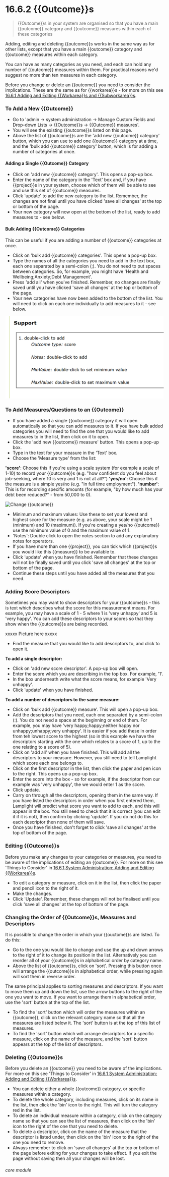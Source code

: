 # 16.6.2  <i class="fa fa-cogs"></i> {{Outcome}}s

> {{Outcome}}s in your system are organised so that you have a main {{outcome}} category and {{outcome}} measures within each of these categories


Adding, editing and deleting {{outcome}}s works in the same way as for other lists, except that you have a main {{outcome}} category and {{outcome}} measures within each category. 

You can have as many categories as you need, and each can hold any number of {{outcome}} measures within them. For practical reasons we'd suggest no more than ten measures in each category. 

Before you change or delete an {{outcome}} you need to consider the implications. These are the same as for {{workarea}}s - for more on this see [16.6.1 Adding and Editing {{Workarea}}s and {{Subworkarea}}s](/help/index/16.6.1).

### To Add a New {{Outcome}}

- Go to 'admin -> system administration -> Manage Custom Fields and Drop-down Lists -> {{Outcome}}s -> {{Outcome}} measures'.
- You will see the existing {{outcome}}s listed on this page. 
- Above the list of {{outcome}}s are the 'add new {{outcome}} category' button, which you can use to add one {{outcome}} category at a time, and the 'bulk add {{outcome}} category' button, which is for adding a number of categories at once.

#### Adding a Single {{Outcome}} Category

- Click on 'add new {{outcome}} category'. This opens a pop-up box.
- Enter the name of the category in the 'Text' box and, if you have {{project}}s in your system, choose which of them will be able to see and use this set of {{outcome}} measures.
- Click 'update' to add the new category to the list. Remember, the changes are not final until you have clicked 'save all changes' at the top or bottom of the page.
- Your new category will now open at the bottom of the list, ready to add measures to - see below.

#### Bulk Adding {{Outcome}} Categories
This can be useful if you are adding a number of {{outcome}} categories at once.
- Click on 'bulk add {{outcome}} categories'. This opens a pop-up box.
- Type the names of all the categories you need to add in the text box, each one separated by a semi-colon (;). You do not need to put spaces between categories. So, for example, you might have 'Health and Wellbeing;Anxiety;Debt Management'. 
- Press 'add all' when you've finished. Remember, no changes are finally saved until you have clicked 'save all changes' at the top or bottom of the page.
- Your new categories have now been added to the bottom of the list. You will need to click on each one individually to add measures to it - see below.

![New {{Outcome}} Category](16.6.2a.png)

### To Add Measures/Questions to an {{Outcome}}

- If you have added a single {{outcome}} category it will open automatically so that you can add measures to it. If you have bulk added categories you will need to find the one that you would like to add measures to in the list, then click on it to open. 
- Click the 'add new {{outcome}} measure' button. This opens a pop-up box.
- Type in the text for your measure in the 'Text' box.  
- Choose the 'Measure type' from the list:

**'score'**: Choose this if you're using a scale system (for example a scale of 1-10) to record your {{outcome}}s (e.g. "how confident do you feel about job-seeking, where 10 is very and 1 is not at all?")
**'yes/no'**: Choose this if the measure is a simple yes/no (e.g. "in full time employment").
**'number'**: This is for recording specific amounts (for example, "by how much has your debt been reduced?" - from 50,000 to 0). 

![Change {{outcome}}](186b.png)

- Minimum and maximum values: Use these to set your lowest and highest score for the measure (e.g. as above, your scale might be 1 (minimum) and 10 (maximum)). If you're creating a yes/no {{outcome}} use the minimum value of 0 and the maximum value of 1.
- 'Notes': Double click to open the notes section to add any explanatory notes for operators.
- If you have more than one {{project}}, you can tick which {{project}}s you would like this {{measure}} to be available to.
- Click 'update' when you have finished. Remember that these changes will not be finally saved until you click 'save all changes' at the top or bottom of the page.
- Continue these steps until you have added all the measures that you need.

### Adding Score Descriptors

Sometimes you may want to show descriptors for your {{outcome}}s - this is text which describes what the score for this measurement means. For example, you may have a scale of 1 - 5 where 1 is 'very unhappy' and 5 is 'very happy'. You can add these descriptors to your scores so that they show when the {{outcome}}s are being recorded.

xxxxx Picture here xxxxx

- Find the measure that you would like to add descriptors to, and click to open it. 

**To add a single descriptor:**
- Click on 'add new score descriptor'. A pop-up box will open.
- Enter the score which you are describing in the top box. For example, '1'.
- In the box underneath write what the score means, for example 'Very unhappy'. 
- Click 'update' when you have finished.

**To add a number of descriptors to the same measure:**
- Click on 'bulk add {{outcome}} measure'. This will open a pop-up box.
- Add the descriptors that you need, each one separated by a semi-colon (:). You do not need a space at the beginning or end of them. For example, you may have 'very happy;happy;neither happy nor unhappy;unhappy;very unhappy'. It is easier if you add these in order from teh lowest score to the highest (so in this example we have the descriptors starting with the one which relates to a score of 1, up to the one relating to a score of 5).
- Click on 'add all' when you have finished. This will add all the descriptors to your measure. However, you still need to tell Lamplight which score each one belongs to.
- Click on the first descriptor in the list, then click the paper and pen icon to the right. This opens up a pop-up box. 
- Enter the score into the box - so for example, if the descriptor from our example was 'very unhappy', the we would enter 1 as the score.
- Click update. 
- Carry on through all the descriptors, opening them in the same way. If you have listed the descriptors in order when you first entered them, Lamplight will predict what score you want to add to each, and this will appear in the box. You still need to check that it is correct (you can edit it if it is not), then confirm by clicking 'update'. If you do not do this for each descriptor then none of them will save.
- Once you have finished, don't forget to click 'save all changes' at the top of bottom of the page.

### Editing {{Outcome}}s
Before you make any changes to your categories or measures, you need to be aware of the implications of editing an {{outcome}}. For more on this see 'Things to Consider' in [16.6.1 System Administration: Adding and Editing {{Workarea}}s](/help/index/p/16.6.1).

- To edit a category or measure, click on it in the list, then click the paper and pencil icon to the right of it. 
- Make the changes. 
- Click 'Update'. Remember, these changes will not be finalised until you click 'save all changes' at the top of bottom of the page. 

### Changing the Order of {{Outcome}}s, Measures and Descriptors

It is possible to change the order in which your {{ouctome}}s are listed. To do this: 
- Go to the one you would like to change and use the up and down arrows to the right of it to change its position in the list. 
Alternatively you can reorder all of your {{outcome}}s in alphabetical order by category name.
- Above the list of {{outcome}}s, click on 'sort'. Pressing this button once will arrange the {{outcome}}s in alphabetical order, while pressing again will sort them in reverse order. 

The same principal applies to sorting measures and descriptors. If you want to move them up and down the list, use the arrow buttons to the right of the one you want to move. If you want to arrange them in alphabetical order, use the 'sort' button at the top of the list.
- To find the 'sort' button which will order the measures within an {{outcome}}, click on the relevant category name so that all the measures are listed below it. The 'sort' button is at the top of this list of measures. 
- To find the 'sort' button which will arrange descriptors for a specific measure, click on the name of the measure, and the 'sort' button appears at the top of the list of descriptors.

### Deleting {{Outcome}}s
Before you delete an {{outcome}} you need to be aware of the implications. For more on this see 'Things to Consider' in [16.6.1 System Administration: Adding and Editing {{Workarea}}s](/help/index/p/16.6.1).

- You can delete either a whole {{outcome}} category, or specific measures within a category.  
- To delete the whole category, including measures, click on its name in the list, then click the 'bin' icon to the right. This will turn the category red in the list. 
- To delete an individual measure within a category, click on the category name so that you can see the list of measures, then click on the 'bin' icon to the right of the one that you need to delete.
- To delete a descriptor, click on the name of the measure that the descriptor is listed under, then click on the 'bin' icon to the right of the one you need to remove.
- Always remember to click on 'save all changes' at the top or bottom of the page before exiting for your changes to take effect. If you exit the page without saving then all your changes will be lost.


###### core module

